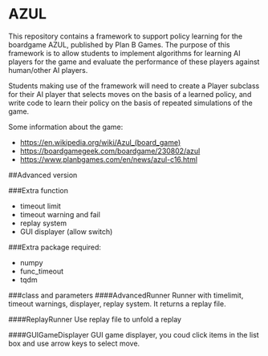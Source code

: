 # AZUL
This repository contains a framework to support policy learning for the boardgame AZUL, published by Plan B Games. The purpose of this framework is to allow students to implement algorithms for learning AI players for the game and evaluate the performance of these players against human/other AI players. 

Students making use of the framework will need to create a Player subclass for their AI player that selects moves on the basis of a learned policy, and write code to learn their policy on the basis of repeated simulations of the game.

Some information about the game:
- https://en.wikipedia.org/wiki/Azul_(board_game)
- https://boardgamegeek.com/boardgame/230802/azul
- https://www.planbgames.com/en/news/azul-c16.html

##Advanced version

###Extra function
- timeout limit
- timeout warning and fail
- replay system
- GUI displayer (allow switch)

###Extra package required:
- numpy
- func_timeout
- tqdm

###class and parameters
####AdvancedRunner
Runner with timelimit, timeout warnings, displayer, replay system. It returns a replay file.

####ReplayRunner
Use replay file to unfold a replay

####GUIGameDisplayer
GUI game displayer, you coud click items in the list box and use arrow keys to select move.